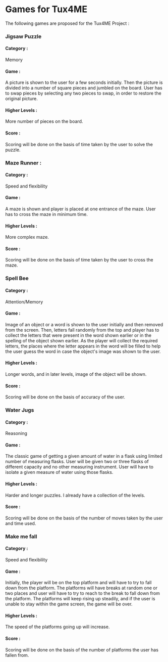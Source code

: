 # Games for Tux4ME

The following games are proposed for the Tux4ME Project :

### Jigsaw Puzzle

#### Category :
Memory

#### Game :
A picture is shown to the user for a few seconds initially.
Then the picture is divided into a number of square pieces and jumbled on the board.
User has to swap pieces by selecting any two pieces to swap, in order to restore the original picture.

#### Higher Levels :
More number of pieces on the board.
 
#### Score :
Scoring will be done on the basis of time taken by the user to solve the puzzle.


### Maze Runner :

#### Category :
Speed and flexibility

#### Game :
A maze is shown and player is placed at one entrance of the maze. User has to cross the maze in minimum time.

#### Higher Levels :
More complex maze.
 
#### Score :
Scoring will be done on the basis of time taken by the user to cross the maze.


### Spell Bee

#### Category :
Attention/Memory

#### Game :
Image of an object or a word is shown to the user initially and then removed from the screen.
Then, letters fall randomly from the top and player has to collect the letters that were present in the word shown earlier or in the spelling of the object shown earlier.
As the player will collect the required letters, the places where the letter appears in the word will be filled to help the user guess the word in case the object's image was shown to the user.

#### Higher Levels :
Longer words, and in later levels, image of the object will be shown.
 
#### Score :
Scoring will be done on the basis of accuracy of the user.


### Water Jugs

#### Category :
Reasoning

#### Game :
The classic game of getting a given amount of water in a flask using limited number of measuring flasks.
User will be given two or three flasks of different capacity and no other measuring instrument. 
User will have to isolate a given measure of water using those flasks.

#### Higher Levels :
Harder and longer puzzles. I already have a collection of the levels.
 
#### Score :
Scoring will be done on the basis of the number of moves taken by the user and time used.


### Make me fall

#### Category :
Speed and flexibility

#### Game :
Initially, the player will be on the top platform and will have to try to fall down from the platform.
The platforms will have breaks at random one or two places and user will have to try to reach to the break to fall down from the platform.
The platforms will keep rising up steadily, and if the user is unable to stay within the game screen, the game will be over.

#### Higher Levels :
The speed of the platforms going up will increase.
 
#### Score :
Scoring will be done on the basis of the number of platforms the user has fallen from.
